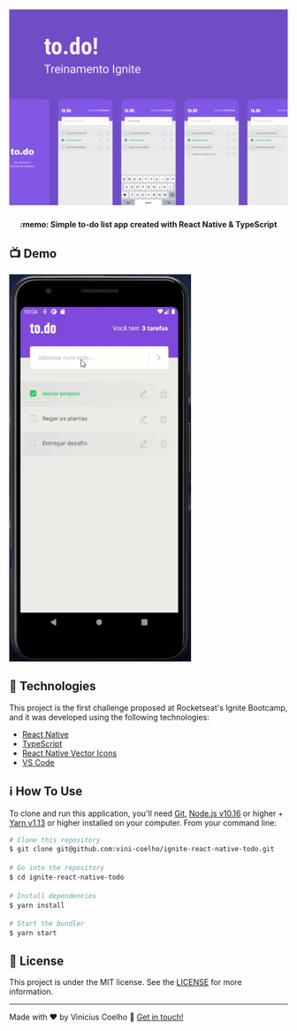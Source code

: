 <h1 align="center">
    <img alt="To.Do Banner" src="src/assets/landing.png" />
</h1>

<h4 align="center">
  :memo: Simple to-do list app created with React Native & TypeScript
</h4>

## :tv: Demo

<img alt="Demo To.Do App" src="src/assets/demo.gif" height="700px" />

## :rocket: Technologies

This project is the first challenge proposed at Rocketseat's Ignite Bootcamp, and it was developed using the following technologies:

-  [React Native](https://reactnative.dev/)
-  [TypeScript](https://www.typescriptlang.org/)
-  [React Native Vector Icons](https://github.com/oblador/react-native-vector-icons)
-  [VS Code][vc]

## :information_source: How To Use

To clone and run this application, you'll need [Git](https://git-scm.com), [Node.js v10.16][nodejs] or higher + [Yarn v1.13][yarn] or higher installed on your computer. From your command line:

```bash
# Clone this repository
$ git clone git@github.com:vini-coelho/ignite-react-native-todo.git

# Go into the repository
$ cd ignite-react-native-todo

# Install dependencies
$ yarn install

# Start the bundler
$ yarn start
```

## :memo: License

This project is under the MIT license. See the [LICENSE](./LICENSE) for more information.

---

Made with ♥ by Vinicius Coelho :wave: [Get in touch!](https://www.linkedin.com/in/viniciustcoelho/)

[nodejs]: https://nodejs.org/
[yarn]: https://yarnpkg.com/
[vc]: https://code.visualstudio.com/
[vceditconfig]: https://marketplace.visualstudio.com/items?itemName=EditorConfig.EditorConfig
[vceslint]: https://marketplace.visualstudio.com/items?itemName=dbaeumer.vscode-eslint
